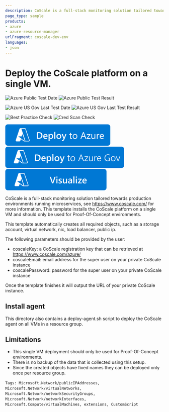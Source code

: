 ```yaml
---
description: CoScale is a full-stack monitoring solution tailored towards production environments running microservices, see https&#58;//www.coscale.com/ for more information. This template install the CoScale platform on a single VM and should only be used for Proof-Of-Concept environments.
page_type: sample
products:
- azure
- azure-resource-manager
urlFragment: coscale-dev-env
languages:
- json
---
```

# Deploy the CoScale platform on a single VM.

![Azure Public Test Date](https://azurequickstartsservice.blob.core.windows.net/badges/application-workloads/coscale/coscale-dev-env/PublicLastTestDate.svg)
![Azure Public Test Result](https://azurequickstartsservice.blob.core.windows.net/badges/application-workloads/coscale/coscale-dev-env/PublicDeployment.svg)

![Azure US Gov Last Test Date](https://azurequickstartsservice.blob.core.windows.net/badges/application-workloads/coscale/coscale-dev-env/FairfaxLastTestDate.svg)
![Azure US Gov Last Test Result](https://azurequickstartsservice.blob.core.windows.net/badges/application-workloads/coscale/coscale-dev-env/FairfaxDeployment.svg)

![Best Practice Check](https://azurequickstartsservice.blob.core.windows.net/badges/application-workloads/coscale/coscale-dev-env/BestPracticeResult.svg)
![Cred Scan Check](https://azurequickstartsservice.blob.core.windows.net/badges/application-workloads/coscale/coscale-dev-env/CredScanResult.svg)

[![Deploy To Azure](https://raw.githubusercontent.com/Azure/azure-quickstart-templates/master/1-CONTRIBUTION-GUIDE/images/deploytoazure.svg?sanitize=true)](https://portal.azure.com/#create/Microsoft.Template/uri/https%3A%2F%2Fraw.githubusercontent.com%2FAzure%2Fazure-quickstart-templates%2Fmaster%2Fapplication-workloads%2Fcoscale%2Fcoscale-dev-env%2Fazuredeploy.json)
[![Deploy To Azure US Gov](https://raw.githubusercontent.com/Azure/azure-quickstart-templates/master/1-CONTRIBUTION-GUIDE/images/deploytoazuregov.svg?sanitize=true)](https://portal.azure.us/#create/Microsoft.Template/uri/https%3A%2F%2Fraw.githubusercontent.com%2FAzure%2Fazure-quickstart-templates%2Fmaster%2Fapplication-workloads%2Fcoscale%2Fcoscale-dev-env%2Fazuredeploy.json)
[![Visualize](https://raw.githubusercontent.com/Azure/azure-quickstart-templates/master/1-CONTRIBUTION-GUIDE/images/visualizebutton.svg?sanitize=true)](http://armviz.io/#/?load=https%3A%2F%2Fraw.githubusercontent.com%2FAzure%2Fazure-quickstart-templates%2Fmaster%2Fapplication-workloads%2Fcoscale%2Fcoscale-dev-env%2Fazuredeploy.json)

CoScale is a full-stack monitoring solution tailored towards production environments running microservices, see https://www.coscale.com/ for more information.
This template installs the CoScale platform on a single VM and should only be used for Proof-Of-Concept environments.

This template automatically creates all required objects, such as a storage account, virtual network, nic, load balancer, public ip.

The following parameters should be provided by the user:

* coscaleKey: a CoScale registration key that can be retrieved at https://www.coscale.com/azure/
* coscaleEmail: email address for the super user on your private CoScale instance
* coscalePassword: password for the super user on your private CoScale instance

Once the template finishes it will output the URL of your private CoScale instance.

## Install agent

This directory also contains a deploy-agent.sh script to deploy the CoScale agent on all VMs in a resource group.

## Limitations

- This single VM deployment should only be used for Proof-Of-Concept environments.
- There is no backup of the data that is collected using this setup.
- Since the created objects have fixed names they can be deployed only once per resource group.

`Tags: Microsoft.Network/publicIPAddresses, Microsoft.Network/virtualNetworks, Microsoft.Network/networkSecurityGroups, Microsoft.Network/networkInterfaces, Microsoft.Compute/virtualMachines, extensions, CustomScript`
